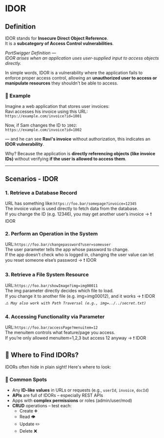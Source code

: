 # IDOR

## Definition

IDOR stands for **Insecure Direct Object Reference**.  
It is a **subcategory of Access Control vulnerabilities**.

*PortSwigger Definition —  
IDOR arises when an application uses user-supplied input to access objects directly.*

In simple words, IDOR is a vulnerability where the application fails to enforce proper access control, allowing an **unauthorized user to access or manipulate resources** they shouldn't be able to access.

### 🧪 Example

Imagine a web application that stores user invoices:  
Ravi accesses his invoice using this URL:  
`https://example.com/invoice?id=1001`  

Now, if Sam changes the ID to `1002`:  
`https://example.com/invoice?id=1002`  

— and he can see **Ravi's invoice** without authorization, this indicates an **IDOR vulnerability**.  

Why? Because the application is **directly referencing objects (like invoice IDs)** without verifying **if the user is allowed to access them**.

---
## Scenarios - IDOR
### 1. Retrieve a Database Record  
   URL has something like:`https://foo.bar/somepage?invoice=12345`  
   The invoice value is used directly to fetch data from the database.  
   If you change the ID (e.g. 12346), you may get another user’s invoice → ❗ IDOR
### 2. Perform an Operation in the System  
   URL:`https://foo.bar/changepassword?user=someuser`   
   The user parameter tells the app whose password to change.  
   If the app doesn’t check who is logged in, changing the user value can let you reset someone else’s password → ❗ IDOR
### 3. Retrieve a File System Resource  
   URL:`https://foo.bar/showImage?img=img00011`  
   The img parameter directly decides which file to load.  
   If you change it to another file (e.g. img=img00012), and it works → ❗ IDOR  
   *`⚠️ May also work with Path Traversal (e.g., img=../../secret.txt)`*
### 4. Accessing Functionality via Parameter
   URL:`https://foo.bar/accessPage?menuitem=12`  
   The menuitem controls what feature/page you access.  
   If you’re only allowed menuitem=1,2,3 but access 12 anyway → ❗ IDOR  

## 🔎 Where to Find IDORs?

IDORs often hide in plain sight! Here's where to look:

### 📍 Common Spots
- Any **ID-like values** in URLs or requests (e.g., `userId`, `invoice`, `docId`)
- **APIs** are full of IDORs – especially REST APIs
- Apps with **complex permissions** or roles (admin/user/mod)
- **CRUD** operations – test each:
  - Create ➕
  - Read 👁️
  - Update ✏️
  - Delete ❌

